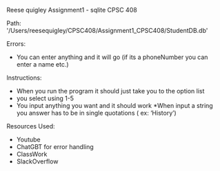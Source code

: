 Reese quigley
Assignment1 - sqlite
CPSC 408

Path:
'/Users/reesequigley/CPSC408/Assignment1_CPSC408/StudentDB.db'


Errors:
 * You can enter anything and it will go (if its a phoneNumber you can enter a name etc.)

Instructions:
* When you run the program it should just take you to the option list
* you select using 1-5
* You input anything you want and it should work
*When input a string you answer has to be in single quotations ( ex: ‘History’)

Resources Used:
* Youtube 
* ChatGBT for error handling
* ClassWork
* SlackOverflow
